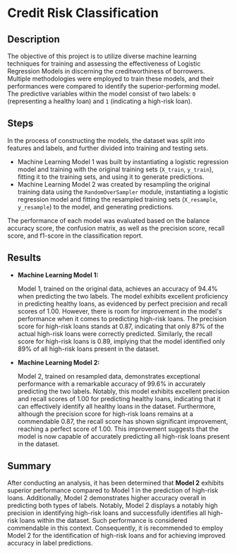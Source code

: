 # Credit Risk Classification

## Description
The objective of this project is to utilize diverse machine learning techniques for training and assessing the effectiveness of Logistic Regression Models in discerning the creditworthiness of borrowers. Multiple methodologies were employed to train these models, and their performances were compared to identify the superior-performing model. The predictive variables within the model consist of two labels: `0` (representing a healthy loan) and `1` (indicating a high-risk loan).

## Steps
In the process of constructing the models, the dataset was split into features and labels, and further divided into training and testing sets. 

  * Machine Learning Model 1 was built by instantiating a logistic regression model and training with the original training sets (`X_train`, `y_train`), fitting it to the training sets, and using it to generate predictions. 
  * Machine Learning Model 2 was created by resampling the original training data using the `RandomOverSampler` module, instantiating a logistic regression model and fitting the resampled training sets (`X_resample`, `y_resample`) to the model, and generating predictions.

The performance of each model was evaluated based on the balance accuracy score, the confusion matrix, as well as the precision score, recall score, and f1-score in the classification report.


## Results
- **Machine Learning Model 1:**

  Model 1, trained on the original data, achieves an accuracy of 94.4% when predicting the two labels. The model exhibits excellent proficiency in predicting healthy loans, as evidenced by perfect precision and recall scores of 1.00. However, there is room for improvement in the model's performance when it comes to predicting high-risk loans. The precision score for high-risk loans stands at 0.87, indicating that only 87% of the actual high-risk loans were correctly predicted. Similarly, the recall score for high-risk loans is 0.89, implying that the model identified only 89% of all high-risk loans present in the dataset.

- **Machine Learning Model 2:**

  Model 2, trained on resampled data, demonstrates exceptional performance with a remarkable accuracy of 99.6% in accurately predicting the two labels. Notably, this model exhibits excellent precision and recall scores of 1.00 for predicting healthy loans, indicating that it can effectively identify all healthy loans in the dataset. Furthermore, although the precision score for high-risk loans remains at a commendable 0.87, the recall score has shown significant improvement, reaching a perfect score of 1.00. This improvement suggests that the model is now capable of accurately predicting all high-risk loans present in the dataset.

## Summary  
After conducting an analysis, it has been determined that **Model 2** exhibits superior performance compared to Model 1 in the prediction of high-risk loans. Additionally, Model 2 demonstrates higher accuracy overall in predicting both types of labels. Notably, Model 2 displays a notably high precision in identifying high-risk loans and successfully identifies all high-risk loans within the dataset. Such performance is considered commendable in this context. Consequently, it is recommended to employ Model 2 for the identification of high-risk loans and for achieving improved accuracy in label predictions.